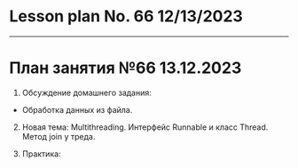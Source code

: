 # Lesson plan No. 66 12/13/2023



___________________________________________

# План занятия №66 13.12.2023

1. Обcуждение домашнего задания: 
- Обработка данных из файла.

2. Новая тема: Multithreading. 
Интерфейс Runnable и класс Thread.
Метод join у треда.

3. Практика:







